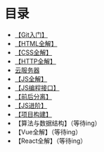 <h1>目录</h1>

* [【Git入门】](https://github.com/lixueqin-4119/blog/tree/master/Git/%E7%90%86%E8%AE%BA)
* [【HTML全解】](https://github.com/lixueqin-4119/blog/tree/master/HTML/%E7%90%86%E8%AE%BA)
* [【CSS全解】](https://github.com/lixueqin-4119/blog/tree/master/CSS)
* [【HTTP全解】](https://github.com/lixueqin-4119/blog/tree/master/HTTP/%E7%90%86%E8%AE%BA)
* [云服务器](https://github.com/lixueqin-4119/blog/blob/master/%E4%BA%91%20%E6%9C%8D%20%E5%8A%A1%20%E5%99%A8/%E4%BA%91%E6%9C%8D%E5%8A%A1%E5%99%A8.md)
* [【JS全解】](https://github.com/lixueqin-4119/blog/tree/master/JS)
* [【JS编程接口】](https://github.com/lixueqin-4119/blog/tree/master/JS%E7%BC%96%E7%A8%8B%E6%8E%A5%E5%8F%A3/%E7%90%86%E8%AE%BA)
* [【前后分离】](https://github.com/lixueqin-4119/blog/tree/master/%E5%89%8D%E5%90%8E%E5%88%86%E7%A6%BB/%E7%90%86%E8%AE%BA)
* [【JS进阶】]()
* [【项目构建】]()
* 【算法与数据结构】（等待ing）
* 【Vue全解】（等待ing）
* 【React全解】（等待ing）
